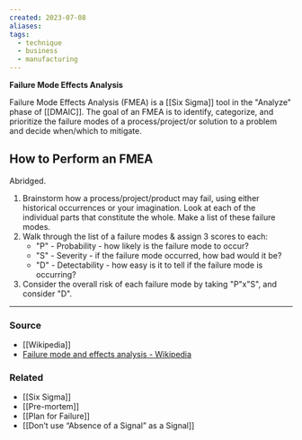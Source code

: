 ```yaml
---
created: 2023-07-08
aliases: 
tags:
  - technique
  - business
  - manufacturing
---
```

**Failure Mode Effects Analysis**

Failure Mode Effects Analysis (FMEA) is a [[Six Sigma]] tool in the "Analyze" phase of [[DMAIC]]. The goal of an FMEA is to identify, categorize, and prioritize the failure modes of a process/project/or solution to a problem and decide when/which to mitigate. 

## How to Perform an FMEA

Abridged.

1. Brainstorm how a process/project/product may fail, using either historical occurrences or your imagination. Look at each of the individual parts that constitute the whole. Make a list of these failure modes.
2. Walk through the list of a failure modes & assign 3 scores to each:
    - "P" - Probability - how likely is the failure mode to occur?
    - "S" - Severity - if the failure mode occurred, how bad would it be?
    - "D" - Detectability - how easy is it to tell if the failure mode is occurring?
3. Consider the overall risk of each failure mode by taking "P"x"S", and consider "D". 

---

### Source
- [[Wikipedia]] 
- [Failure mode and effects analysis - Wikipedia](https://en.wikipedia.org/wiki/Failure_mode_and_effects_analysis)

### Related
- [[Six Sigma]] 
- [[Pre-mortem]] 
- [[Plan for Failure]] 
- [[Don’t use “Absence of a Signal” as a Signal]]